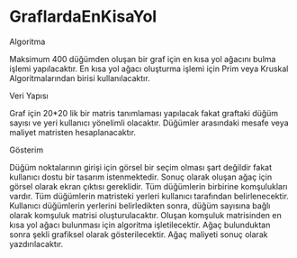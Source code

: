 # GraflardaEnKisaYol
Algoritma

Maksimum 400 düğümden oluşan bir graf için en kısa yol ağacını bulma işlemi yapılacaktır. En kısa yol ağacı oluşturma işlemi için Prim veya Kruskal Algoritmalarından birisi kullanılacaktır.

Veri Yapısı

Graf için 20*20 lik bir matris tanımlaması yapılacak fakat graftaki düğüm sayısı ve yeri kullanıcı yönelimli olacaktır. Düğümler arasındaki mesafe veya maliyet matristen hesaplanacaktır.

Gösterim

Düğüm noktalarının girişi için görsel bir seçim olması şart değildir fakat kullanıcı dostu bir tasarım istenmektedir. Sonuç olarak oluşan ağaç için görsel olarak ekran çıktısı gereklidir.
Tüm düğümlerin birbirine komşulukları vardır. Tüm düğümlerin matristeki yerleri kullanıcı tarafından belirlenecektir.
Kullanıcı düğümlerin yerlerini belirledikten sonra, düğüm sayısına bağlı olarak komşuluk matrisi oluşturulacaktır. Oluşan komşuluk matrisinden en kısa yol ağacı bulunması için algoritma işletilecektir. Ağaç bulunduktan sonra şekli grafiksel olarak gösterilecektir. Ağaç maliyeti sonuç olarak yazdırılacaktır.
